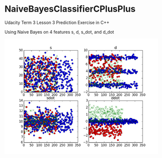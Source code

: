# NaiveBayesClassifierCPlusPlus
Udacity Term 3 Lesson 3 Prediction Exercise in C++

Using Naive Bayes on 4 features s, d, s_dot, and d_dot  

![img](figure_1.png)
